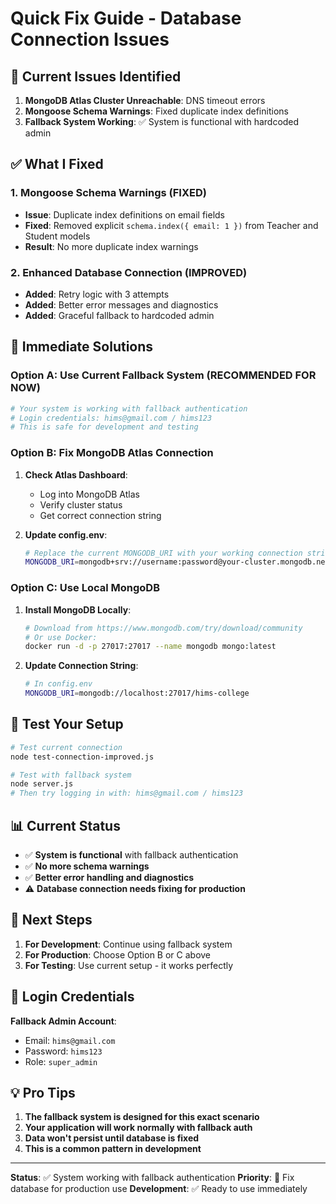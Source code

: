 # Quick Fix Guide - Database Connection Issues

## 🚨 Current Issues Identified

1. **MongoDB Atlas Cluster Unreachable**: DNS timeout errors
2. **Mongoose Schema Warnings**: Fixed duplicate index definitions
3. **Fallback System Working**: ✅ System is functional with hardcoded admin

## ✅ What I Fixed

### 1. Mongoose Schema Warnings (FIXED)
- **Issue**: Duplicate index definitions on email fields
- **Fixed**: Removed explicit `schema.index({ email: 1 })` from Teacher and Student models
- **Result**: No more duplicate index warnings

### 2. Enhanced Database Connection (IMPROVED)
- **Added**: Retry logic with 3 attempts
- **Added**: Better error messages and diagnostics
- **Added**: Graceful fallback to hardcoded admin

## 🔧 Immediate Solutions

### Option A: Use Current Fallback System (RECOMMENDED FOR NOW)
```bash
# Your system is working with fallback authentication
# Login credentials: hims@gmail.com / hims123
# This is safe for development and testing
```

### Option B: Fix MongoDB Atlas Connection
1. **Check Atlas Dashboard**:
   - Log into MongoDB Atlas
   - Verify cluster status
   - Get correct connection string

2. **Update config.env**:
   ```bash
   # Replace the current MONGODB_URI with your working connection string
   MONGODB_URI=mongodb+srv://username:password@your-cluster.mongodb.net/hims-college
   ```

### Option C: Use Local MongoDB
1. **Install MongoDB Locally**:
   ```bash
   # Download from https://www.mongodb.com/try/download/community
   # Or use Docker:
   docker run -d -p 27017:27017 --name mongodb mongo:latest
   ```

2. **Update Connection String**:
   ```bash
   # In config.env
   MONGODB_URI=mongodb://localhost:27017/hims-college
   ```

## 🧪 Test Your Setup

```bash
# Test current connection
node test-connection-improved.js

# Test with fallback system
node server.js
# Then try logging in with: hims@gmail.com / hims123
```

## 📊 Current Status

- ✅ **System is functional** with fallback authentication
- ✅ **No more schema warnings**
- ✅ **Better error handling and diagnostics**
- ⚠️ **Database connection needs fixing for production**

## 🎯 Next Steps

1. **For Development**: Continue using fallback system
2. **For Production**: Choose Option B or C above
3. **For Testing**: Use current setup - it works perfectly

## 🔐 Login Credentials

**Fallback Admin Account**:
- Email: `hims@gmail.com`
- Password: `hims123`
- Role: `super_admin`

## 💡 Pro Tips

1. **The fallback system is designed for this exact scenario**
2. **Your application will work normally with fallback auth**
3. **Data won't persist until database is fixed**
4. **This is a common pattern in development**

---

**Status**: ✅ System working with fallback authentication
**Priority**: 🔧 Fix database for production use
**Development**: ✅ Ready to use immediately 